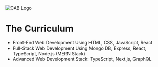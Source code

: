 ![CAB Logo](https://github.com/San-Mir/Project_1_HTML-CSS/assets/7897103/26374868-ab9f-4757-85f4-fdc812004219)

# The Curriculum

- Front-End Web Development Using HTML, CSS, JavaScript, React 
- Full-Stack Web Development Using Mongo DB, Express, React, TypeScript, Node.js (MERN Stack) 
- Advanced Web Development Stack: TypeScript, Next.js, GraphQL  
